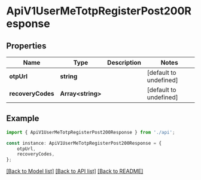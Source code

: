 # ApiV1UserMeTotpRegisterPost200Response


## Properties

Name | Type | Description | Notes
------------ | ------------- | ------------- | -------------
**otpUrl** | **string** |  | [default to undefined]
**recoveryCodes** | **Array&lt;string&gt;** |  | [default to undefined]

## Example

```typescript
import { ApiV1UserMeTotpRegisterPost200Response } from './api';

const instance: ApiV1UserMeTotpRegisterPost200Response = {
    otpUrl,
    recoveryCodes,
};
```

[[Back to Model list]](../README.md#documentation-for-models) [[Back to API list]](../README.md#documentation-for-api-endpoints) [[Back to README]](../README.md)
